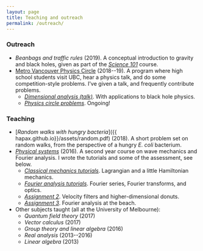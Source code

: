 ```yaml
---
layout: page
title: Teaching and outreach
permalink: /outreach/
---
```


### Outreach

- *Beanbags and traffic rules* (2019). A conceptual introduction to
  gravity and black holes, given as part of the
  [*Science 101*](https://science.ubc.ca/community/101) course.
- [Metro Vancouver Physics Circle](https://outreach.phas.ubc.ca/events/metro-vancouver-physics-circle/)
  (2018--19). A program where high school students visit UBC, hear a
  physics talk, and do some competition-style problems. I've given a
  talk, and frequently contribute problems.
  - [*Dimensional analysis (talk)*](assets/dimensional-analysis.pdf). With applications to black hole physics.
  - [*Physics circle problems*](assets/circle-probs.pdf). Ongoing!

### Teaching

- [*Random walks with hungry bacteria*]({{
  hapax.github.io}}/assets/random.pdf) (2018). A short problem set
  on random walks, from the perspective of a hungry *E. coli*
  bacterium.
- [*Physical systems*](https://handbook.unimelb.edu.au/subjects/phyc20014)
  (2016). A second year course on wave mechanics and Fourier
  analysis. I wrote the tutorials and some of the assessment, see below.
  - [*Classical mechanics tutorials*]({{hapax.github.io}}/assets/classical-tutes-full.pdf). Lagrangian
  and a little Hamiltonian mechanics.
  - [*Fourier analysis tutorials*]({{hapax.github.io}}/assets/fourier-tutes-full.pdf). Fourier series, Fourier transforms, and optics.
  - [*Assignment 2*]({{hapax.github.io}}/assets/physical-systems-a2.pdf). Velocity filters and higher-dimensional donuts.
  - [*Assignment 3*]({{hapax.github.io}}/assets/physical-systems-a3.pdf). Fourier analysis at the beach.
- Other subjects taught (all at the University of Melbourne):
  - *Quantum field theory* (2017)
  - *Vector calculus* (2017)
  - *Group theory and linear algebra* (2016)
  - *Real analysis* (2013--2016)
  - *Linear algebra* (2013)
